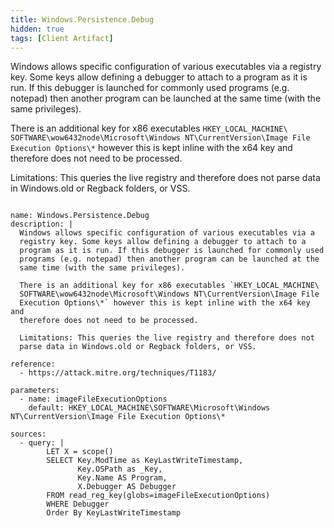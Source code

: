 ```yaml
---
title: Windows.Persistence.Debug
hidden: true
tags: [Client Artifact]
---
```


Windows allows specific configuration of various executables via a
registry key. Some keys allow defining a debugger to attach to a
program as it is run. If this debugger is launched for commonly used
programs (e.g. notepad) then another program can be launched at the
same time (with the same privileges).

There is an additional key for x86 executables `HKEY_LOCAL_MACHINE\
SOFTWARE\wow6432node\Microsoft\Windows NT\CurrentVersion\Image File
Execution Options\*` however this is kept inline with the x64 key and
therefore does not need to be processed.

Limitations: This queries the live registry and therefore does not
parse data in Windows.old or Regback folders, or VSS.


<pre><code class="language-yaml">
name: Windows.Persistence.Debug
description: |
  Windows allows specific configuration of various executables via a
  registry key. Some keys allow defining a debugger to attach to a
  program as it is run. If this debugger is launched for commonly used
  programs (e.g. notepad) then another program can be launched at the
  same time (with the same privileges).

  There is an additional key for x86 executables `HKEY_LOCAL_MACHINE\
  SOFTWARE\wow6432node\Microsoft\Windows NT\CurrentVersion\Image File
  Execution Options\*` however this is kept inline with the x64 key and
  therefore does not need to be processed.

  Limitations: This queries the live registry and therefore does not
  parse data in Windows.old or Regback folders, or VSS.

reference:
  - https://attack.mitre.org/techniques/T1183/

parameters:
  - name: imageFileExecutionOptions
    default: HKEY_LOCAL_MACHINE\SOFTWARE\Microsoft\Windows NT\CurrentVersion\Image File Execution Options\*

sources:
  - query: |
        LET X = scope()
        SELECT Key.ModTime as KeyLastWriteTimestamp,
               Key.OSPath as _Key,
               Key.Name AS Program,
               X.Debugger AS Debugger
        FROM read_reg_key(globs=imageFileExecutionOptions)
        WHERE Debugger
        Order By KeyLastWriteTimestamp

</code></pre>

